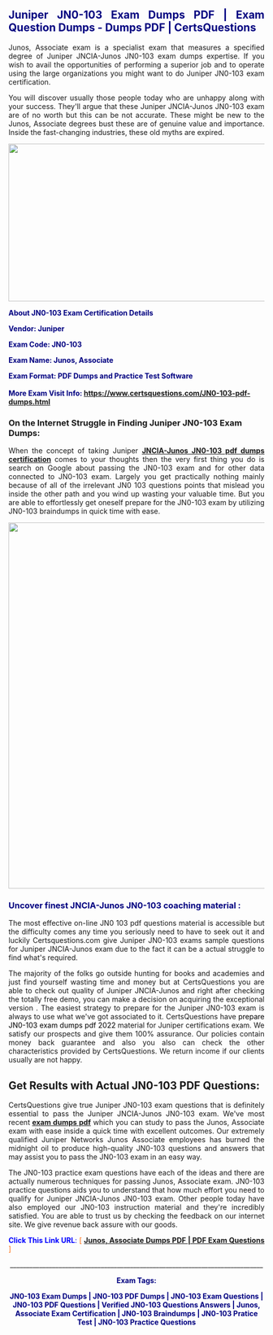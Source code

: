 <h2 style="text-align: justify;"><span style="color: #000080;">Juniper JN0-103 Exam Dumps PDF | Exam Question Dumps - Dumps PDF | CertsQuestions</span></h2>
<p style="text-align: justify;">Junos, Associate exam is a specialist exam that measures a specified degree of Juniper JNCIA-Junos JN0-103 exam dumps expertise. If you wish to avail the opportunities of performing a superior job and to operate using the large organizations you might want to do Juniper JN0-103 exam certification.</p>
<p style="text-align: justify;">You will discover usually those people today who are unhappy along with your success. They'll argue that these Juniper JNCIA-Junos JN0-103 exam are of no worth but this can be not accurate. These might be new to the Junos, Associate degrees bust these are of genuine value and importance. Inside the fast-changing industries, these old myths are expired.</p>
<p><img style="display: block; margin-left: auto; margin-right: auto;" src="https://i.imgur.com/eaP4ae9.png" width="840" height="310" /></p>
<p><span style="color: #000080;"><strong>About JN0-103 Exam Certification Details</strong></span></p>
<p><span style="color: #000080;"><strong>Vendor: Juniper<br /></strong></span></p>
<p><span style="color: #000080;"><strong>Exam Code: JN0-103</strong></span></p>
<p><span style="color: #000080;"><strong>Exam Name: Junos, Associate</strong></span></p>
<p><span style="color: #000080;"><strong>Exam Format: PDF Dumps and Practice Test Software<br /><br />More Exam Visit Info: <span style="color: #ff6600;"><a href="https://www.certsquestions.com/JN0-103-pdf-dumps.html">https://www.certsquestions.com/JN0-103-pdf-dumps.html</a></span></strong></span></p>
<h3>On the Internet Struggle in Finding Juniper JN0-103 Exam Dumps:</h3>
<p style="text-align: justify;">When the concept of taking Juniper <a href="https://www.certsquestions.com/JN0-103-pdf-dumps.html"><strong>JNCIA-Junos JN0-103 pdf dumps certification</strong></a> comes to your thoughts then the very first thing you do is search on Google about passing the JN0-103 exam and for other data connected to JN0-103 exam. Largely you get practically nothing mainly because of all of the irrelevant JN0 103 questions points that mislead you inside the other path and you wind up wasting your valuable time. But you are able to effortlessly get oneself prepare for the JN0-103 exam by utilizing JN0-103 braindumps in quick time with ease.</p>
<p><a href="https://www.certsquestions.com/JN0-103-pdf-dumps.html"><img style="display: block; margin-left: auto; margin-right: auto;" src="https://i.imgur.com/pxhoKQ2.png" width="720" /></a></p>
<h3><span style="color: #000080;">Uncover finest JNCIA-Junos JN0-103 coaching material :</span></h3>
<p style="text-align: justify;">The most effective on-line JN0 103 pdf questions material is accessible but the difficulty comes any time you seriously need to have to seek out it and luckily Certsquestions.com give Juniper JN0-103 exams sample questions for Juniper JNCIA-Junos exam due to the fact it can be a actual struggle to find what's required.</p>
<p style="text-align: justify;">The majority of the folks go outside hunting for books and academies and just find yourself wasting time and money but at CertsQuestions you are able to check out quality of Juniper JNCIA-Junos and right after checking the totally free demo, you can make a decision on acquiring the exceptional version . The easiest strategy to prepare for the Juniper JN0-103 exam is always to use what we've got associated to it. CertsQuestions have <span style="color: #000000;">prepare JN0-103 exam dumps pdf 2022</span> material for Juniper certifications exam. We satisfy our prospects and give them 100% assurance. Our policies contain money back guarantee and also you also can check the other characteristics provided by CertsQuestions. We return income if our clients usually are not happy.</p>
<h2>Get Results with Actual JN0-103 PDF Questions:</h2>
<p style="text-align: justify;">CertsQuestions give true Juniper JN0-103 exam questions that is definitely essential to pass the Juniper JNCIA-Junos JN0-103 exam. We've most recent<strong>&nbsp;<a href="https://www.certsquestions.com/">exam dumps pdf</a></strong>&nbsp;which you can study to pass the Junos, Associate exam with ease inside a quick time with excellent outcomes. Our extremely qualified Juniper Networks Junos Associate employees has burned the midnight oil to produce high-quality JN0-103 questions and answers that may assist you to pass the JN0-103 exam in an easy way.</p>
<p style="text-align: justify;">The JN0-103 practice exam questions have each of the ideas and there are actually numerous techniques for passing Junos, Associate exam. JN0-103 practice questions aids you to understand that how much effort you need to qualify for Juniper JNCIA-Junos JN0-103 exam. Other people today have also employed our JN0-103 instruction material and they're incredibly satisfied. You are able to trust us by checking the feedback on our internet site. We give revenue back assure with our goods.</p>
<p style="text-align: justify;"><span style="color: #0000ff;"><strong>Click This Link URL</strong>:</span> <span style="color: #ff6600;">[ <strong><a href="https://www.certsquestions.com/juniper-networks-junos-associate-certification.html">Junos, Associate Dumps PDF | PDF Exam Questions</a></strong> ]</span></p>
<p style="text-align: center;">______________________________________________________________________________</p>
<p style="text-align: center;"><span style="color: #000080;"><strong>Exam Tags:</strong></span></p>
<p style="text-align: center;"><span style="color: #000080;"><strong>JN0-103 Exam Dumps | JN0-103 PDF Dumps | JN0-103 Exam Questions | JN0-103 PDF Questions | Verified JN0-103 Questions Answers | Junos, Associate Exam Certification | JN0-103 Braindumps | JN0-103 Pratice Test | JN0-103 Practice Questions</strong></span></p>
